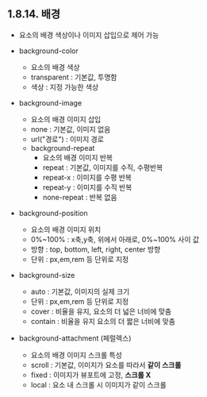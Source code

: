 
## 1.8.14. 배경
- 요소의 배경 색상이나 이미지 삽입으로 제어 가능
* background-color
    - 요소의 배경 색상
    - transparent : 기본값, 투명함
    - 색상 : 지정 가능한 색상
* background-image
    - 요소의 배경 이미지 삽입
    - none : 기본값, 이미지 없음
    - url("경로") : 이미지 경로
    * background-repeat
        - 요소의 배경 이미지 반복
        - repeat : 기본값, 이미지를 수직, 수평반복
        - repeat-x : 이미지를 수평 반복
        - repeat-y : 이미지를 수직 반복
        - none-repeat : 반복 없음

* background-position
    - 요소의 배경 이미지 위치
    - 0%~100% : x축,y축, 위에서 아래로, 0%~100% 사이 값
    - 방향 : top, bottom, left, right, center 방향
    - 단위 : px,em,rem 등 단위로 지정

* background-size
    - auto : 기본값, 이미지의 실제 크기
    - 단위 : px,em,rem 등 단위로 지정
    - cover : 비율을 유지, 요소의 더 넓은 너비에 맞춤
    - contain : 비율을 유지 요소의 더 짧은 너비에 맞춤

* background-attachment (페럴렉스)
    - 요소의 배경 이미지 스크롤 특성
    - scroll : 기본값, 이미지가 요소를 따라서 **같이 스크롤**
    - fixed : 이미지가 뷰포트에 고정, **스크롤 X**
    - local : 요소 내 스크롤 시 이미지가 같이 스크롤
